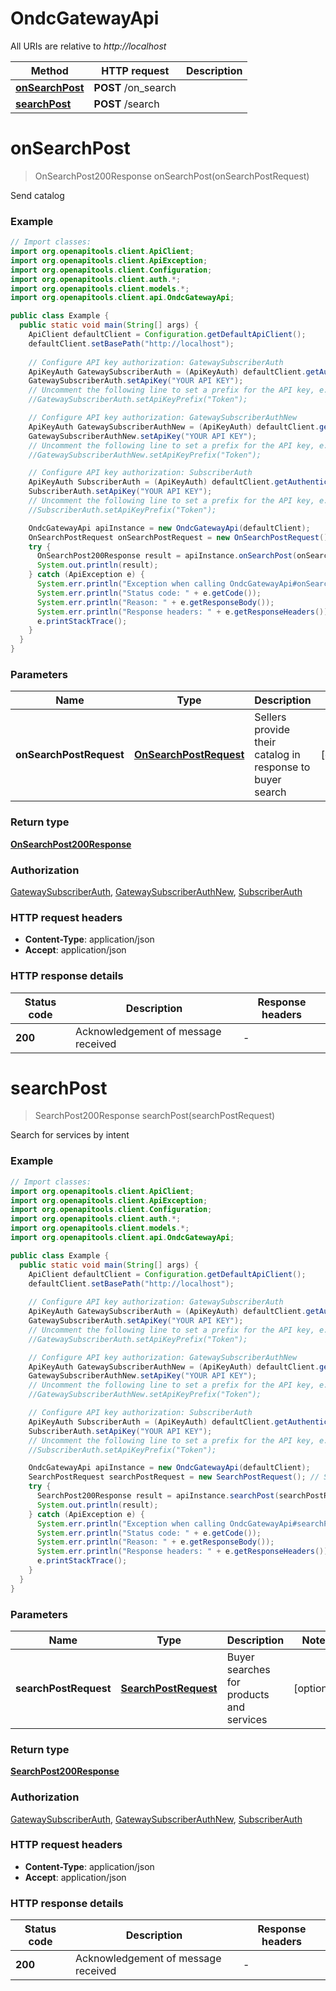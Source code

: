 # OndcGatewayApi

All URIs are relative to *http://localhost*

| Method | HTTP request | Description |
|------------- | ------------- | -------------|
| [**onSearchPost**](OndcGatewayApi.md#onSearchPost) | **POST** /on_search |  |
| [**searchPost**](OndcGatewayApi.md#searchPost) | **POST** /search |  |


<a name="onSearchPost"></a>
# **onSearchPost**
> OnSearchPost200Response onSearchPost(onSearchPostRequest)



Send catalog

### Example
```java
// Import classes:
import org.openapitools.client.ApiClient;
import org.openapitools.client.ApiException;
import org.openapitools.client.Configuration;
import org.openapitools.client.auth.*;
import org.openapitools.client.models.*;
import org.openapitools.client.api.OndcGatewayApi;

public class Example {
  public static void main(String[] args) {
    ApiClient defaultClient = Configuration.getDefaultApiClient();
    defaultClient.setBasePath("http://localhost");
    
    // Configure API key authorization: GatewaySubscriberAuth
    ApiKeyAuth GatewaySubscriberAuth = (ApiKeyAuth) defaultClient.getAuthentication("GatewaySubscriberAuth");
    GatewaySubscriberAuth.setApiKey("YOUR API KEY");
    // Uncomment the following line to set a prefix for the API key, e.g. "Token" (defaults to null)
    //GatewaySubscriberAuth.setApiKeyPrefix("Token");

    // Configure API key authorization: GatewaySubscriberAuthNew
    ApiKeyAuth GatewaySubscriberAuthNew = (ApiKeyAuth) defaultClient.getAuthentication("GatewaySubscriberAuthNew");
    GatewaySubscriberAuthNew.setApiKey("YOUR API KEY");
    // Uncomment the following line to set a prefix for the API key, e.g. "Token" (defaults to null)
    //GatewaySubscriberAuthNew.setApiKeyPrefix("Token");

    // Configure API key authorization: SubscriberAuth
    ApiKeyAuth SubscriberAuth = (ApiKeyAuth) defaultClient.getAuthentication("SubscriberAuth");
    SubscriberAuth.setApiKey("YOUR API KEY");
    // Uncomment the following line to set a prefix for the API key, e.g. "Token" (defaults to null)
    //SubscriberAuth.setApiKeyPrefix("Token");

    OndcGatewayApi apiInstance = new OndcGatewayApi(defaultClient);
    OnSearchPostRequest onSearchPostRequest = new OnSearchPostRequest(); // OnSearchPostRequest | Sellers provide their catalog in response to buyer search
    try {
      OnSearchPost200Response result = apiInstance.onSearchPost(onSearchPostRequest);
      System.out.println(result);
    } catch (ApiException e) {
      System.err.println("Exception when calling OndcGatewayApi#onSearchPost");
      System.err.println("Status code: " + e.getCode());
      System.err.println("Reason: " + e.getResponseBody());
      System.err.println("Response headers: " + e.getResponseHeaders());
      e.printStackTrace();
    }
  }
}
```

### Parameters

| Name | Type | Description  | Notes |
|------------- | ------------- | ------------- | -------------|
| **onSearchPostRequest** | [**OnSearchPostRequest**](OnSearchPostRequest.md)| Sellers provide their catalog in response to buyer search | [optional] |

### Return type

[**OnSearchPost200Response**](OnSearchPost200Response.md)

### Authorization

[GatewaySubscriberAuth](../README.md#GatewaySubscriberAuth), [GatewaySubscriberAuthNew](../README.md#GatewaySubscriberAuthNew), [SubscriberAuth](../README.md#SubscriberAuth)

### HTTP request headers

 - **Content-Type**: application/json
 - **Accept**: application/json

### HTTP response details
| Status code | Description | Response headers |
|-------------|-------------|------------------|
| **200** | Acknowledgement of message received |  -  |

<a name="searchPost"></a>
# **searchPost**
> SearchPost200Response searchPost(searchPostRequest)



Search for services by intent

### Example
```java
// Import classes:
import org.openapitools.client.ApiClient;
import org.openapitools.client.ApiException;
import org.openapitools.client.Configuration;
import org.openapitools.client.auth.*;
import org.openapitools.client.models.*;
import org.openapitools.client.api.OndcGatewayApi;

public class Example {
  public static void main(String[] args) {
    ApiClient defaultClient = Configuration.getDefaultApiClient();
    defaultClient.setBasePath("http://localhost");
    
    // Configure API key authorization: GatewaySubscriberAuth
    ApiKeyAuth GatewaySubscriberAuth = (ApiKeyAuth) defaultClient.getAuthentication("GatewaySubscriberAuth");
    GatewaySubscriberAuth.setApiKey("YOUR API KEY");
    // Uncomment the following line to set a prefix for the API key, e.g. "Token" (defaults to null)
    //GatewaySubscriberAuth.setApiKeyPrefix("Token");

    // Configure API key authorization: GatewaySubscriberAuthNew
    ApiKeyAuth GatewaySubscriberAuthNew = (ApiKeyAuth) defaultClient.getAuthentication("GatewaySubscriberAuthNew");
    GatewaySubscriberAuthNew.setApiKey("YOUR API KEY");
    // Uncomment the following line to set a prefix for the API key, e.g. "Token" (defaults to null)
    //GatewaySubscriberAuthNew.setApiKeyPrefix("Token");

    // Configure API key authorization: SubscriberAuth
    ApiKeyAuth SubscriberAuth = (ApiKeyAuth) defaultClient.getAuthentication("SubscriberAuth");
    SubscriberAuth.setApiKey("YOUR API KEY");
    // Uncomment the following line to set a prefix for the API key, e.g. "Token" (defaults to null)
    //SubscriberAuth.setApiKeyPrefix("Token");

    OndcGatewayApi apiInstance = new OndcGatewayApi(defaultClient);
    SearchPostRequest searchPostRequest = new SearchPostRequest(); // SearchPostRequest | Buyer searches for products and services
    try {
      SearchPost200Response result = apiInstance.searchPost(searchPostRequest);
      System.out.println(result);
    } catch (ApiException e) {
      System.err.println("Exception when calling OndcGatewayApi#searchPost");
      System.err.println("Status code: " + e.getCode());
      System.err.println("Reason: " + e.getResponseBody());
      System.err.println("Response headers: " + e.getResponseHeaders());
      e.printStackTrace();
    }
  }
}
```

### Parameters

| Name | Type | Description  | Notes |
|------------- | ------------- | ------------- | -------------|
| **searchPostRequest** | [**SearchPostRequest**](SearchPostRequest.md)| Buyer searches for products and services | [optional] |

### Return type

[**SearchPost200Response**](SearchPost200Response.md)

### Authorization

[GatewaySubscriberAuth](../README.md#GatewaySubscriberAuth), [GatewaySubscriberAuthNew](../README.md#GatewaySubscriberAuthNew), [SubscriberAuth](../README.md#SubscriberAuth)

### HTTP request headers

 - **Content-Type**: application/json
 - **Accept**: application/json

### HTTP response details
| Status code | Description | Response headers |
|-------------|-------------|------------------|
| **200** | Acknowledgement of message received |  -  |


